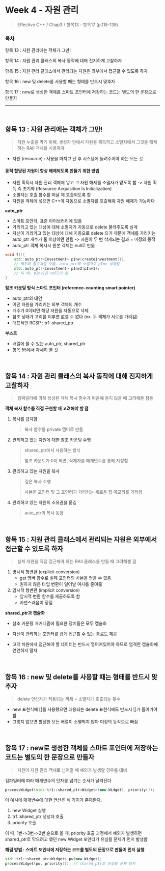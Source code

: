 # Week 4 - 자원 관리

> Effective C++ / Chap3 / 항목13 - 항목17 (p.118-138)

### 목차

항목 13 : 자원 관리에는 객체가 그만!

항목 14 : 자원 관리 클래스의 복사 동작에 대해 진지하게 고찰하자

항목 15 : 자원 관리 클래스에서 관리되는 자원은 외부에서 접근할 수 있도록 하자

항목 16 : new 및 delete를 사용할 때는 형태를 반드시 맞추자

항목 17 : new로 생성한 객체를 스마트 포인터에 저장하는 코드는 별도의 한 문장으로 만들자

---

<br>

## 항목 13 : 자원 관리에는 객체가 그만!

> 자원 누출을 막기 위해, 생성자 안에서 자원을 획득하고 소멸자에서 그것을 해제하는 RAII 객체를 사용하자
>

- 자원 (resource) : 사용을 마치고 난 후 시스템에 돌려주어야 하는 모든 것



#### 동적 할당된 자원이 항상 해제되도록 만들기 위한 방법

- 자원 획득시 자원 관리 객체에 넣고 그 자원 해제를 소멸자가 맡도록 함 -> 자원 획득 즉 초기화 (Resource Acquisition Is Initialization)
- 소멸자는 호출 함수를 떠날 때 호출되도록 함
- 자원을 객체에 넣으면 C++이 자동으로 소멸자를 호출해줘 자원 해제가 가능하다



**auto_ptr**

- 스마트 포인터, 표준 라이브러리에 있음
- 가리키고 있는 대상에 대해 소멸자가 자동으로 delete 불러주도록 설계
- 자신이 가리키고 있는 대상에 대해 자동으로 delete 되기 때문에 객체를 가리키는 auto_ptr 개수가 둘 이상이면 안됨 -> 자원이 두 번 삭제되는 결과 = 미정의 동작
- auto_ptr 객체 복사시 원본 객체는 null로 만듦

```c++
void f(){
	std::auto_ptr<Investment> pInv(createInvestment());
	// 팩토리 함수처럼 호출, auto_ptr의 소멸자로 pInv 삭제됨
    std::auto_ptr<Investment> pInv2(pInv1);
    // 이 때, pInv1은 null이 됨
}
```



**참조 카운팅 방식 스마트 포인터 (reference-counting smart pointer)**

- auto_ptr의 대안
- 어떤 자원을 가리키는 외부 객체의 개수
- 개수가 0이되면 해당 자원을 자동으로 삭제
- 참조 상태가 고리를 이루면 없앨 수 없다 (ex. 두 객체가 서로를 가리킴)
- 대표적인 RCSP : tr1::shared_ptr



**부스트**

- 배열에 쓸 수 있는 auto_ptr, shared_ptr
- 항목 55에서 자세히 볼 것

<br>

## 항목 14 : 자원 관리 클래스의 복사 동작에 대해 진지하게 고찰하자

> 컴파일러에 의해 생성된 객체 복사 함수가 마음에 들지 않을 때 고려해볼 점들

**객체 복사 함수를 직접 구현할 때 고려해야 할 점**

1. 복사를 금지함

   > 복사 함수를 private 멤버로 만듦

2. 관리하고 있는 자원에 대한 참조 카운팅 수행

   > shared_ptr에서 사용하는 방식
   >
   > 참조 카운트가 0이 되면, 삭제자를 매개변수를 통해 지정함

3. 관리하고 있는 자원을 복사

   > 깊은 복사 수행
   >
   > 사본은 포인터 및 그 포인터가 가리키는 새로운 힙 메모리를 가리킴

4. 관리하고 있는 자원의 소유권을 옮김

   > auto_ptr의 복사 동장

<br>

## 항목 15 : 자원 관리 클래스에서 관리되는 자원은 외부에서 접근할 수 있도록 하자

> 실제 자원을 직접 접근해야 하는 RAII 클래스를 만들 때 고려해볼 점

1. 명시적 형변환 (explicit conversion)
   - get 멤버 함수로 실제 포인터의 사본을 얻을 수 있음
   - 원하지 않은 타입 변환이 일어날 여지를 줄여줆
2. 암시적 형변환 (implicit conversion)
   - 암시적 변환 함수를 제공하도록 함
   - 자연스러움이 장점



**shared_ptr과 캡슐화**

- 참조 카운팅 매커니즘에 필요한 장치들은 모두 캡슐화

- 자신이 관리하는 포인터를 쉽게 접근할 수 있는 통로도 제공
- 고객 차원에서 접근해야 할 데이터는 반드시 열어져있어야 하므로 엄격한 캡슐화에 연연하지 말자

<br>

## 항목 16 : new 및 delete를 사용할 때는 형태를 반드시 맞추자

> delete 연산자가 적용되는 객체 = 소멸자가 호출되는 횟수

- new 표현식에 []를 사용했으면 대응되는 delete 표현식에도 반드시 []가 들어가야 함
- 그렇지 않으면 할당한 모든 배열이 소멸되지 않아 미정의 동작으로 빠짐

<br>

## 항목 17 : new로 생성한 객체를 스마트 포인터에 저장하는 코드는 별도의 한 문장으로 만들자

> 자원이 자원 관리 객체로 넘어갈 때 예외가 발생할 경우를 대비

컴파일러에 따라 매개변수의 인자를 넘기는 순서가 달라진다

```c++
processWidget(std::tr1::shared_ptr<Widget>(new Widget), priority());
```

이 예시에 매개변수에 대한 연산은 세 가지가 존재한다.

1. new Widget 실행
2. tr1::shared_ptr 생성자 호출
3. priority 호출

이 때, 1번->3번->2번 순으로 올 때, priority 호출 과정에서 예외가 발생하면  shared_ptr로 막으려고 했던 new Widget 포인터가 유실될 문제가 먼저 발생함



**해결 방법 : 스마트 포인터에 저장하는 코드를 별도의 문장으로 만들어 먼저 실행**

```c++
std::tr1::shared_ptr<Widget> pw(new Widget);
processWidget(pw, priority()); // shared_ptr로 유실될 문제 방지
```



